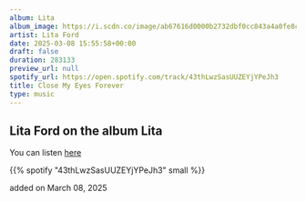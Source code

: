 ```yaml
---
album: Lita
album_image: https://i.scdn.co/image/ab67616d0000b2732dbf0cc843a4a0fe8c8f5482
artist: Lita Ford
date: 2025-03-08 15:55:58+00:00
draft: false
duration: 283133
preview_url: null
spotify_url: https://open.spotify.com/track/43thLwzSasUUZEYjYPeJh3
title: Close My Eyes Forever
type: music
---
```



## Lita Ford on the album Lita

You can listen [here](https://open.spotify.com/track/43thLwzSasUUZEYjYPeJh3)

{{% spotify "43thLwzSasUUZEYjYPeJh3" small %}}

added on March 08, 2025